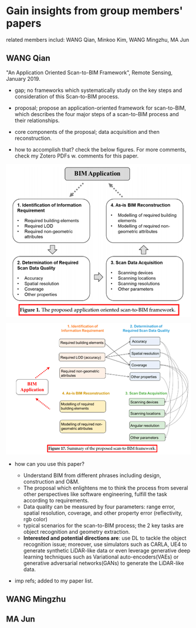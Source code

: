 # Gain insights from group members' papers

related members includ: WANG Qian, Minkoo Kim, WANG Mingzhu, MA Jun

## WANG Qian

"An Application Oriented Scan-to-BIM Framework", Remote Sensing, January 2019.

- gap; no frameworks which systematically study on the key steps and consideration of this Scan-to-BIM process.

- proposal; propose an application-oriented framework for scan-to-BIM, which describes the four major steps of a scan-to-BIM process and their relationships.

- core components of the proposal; data acquisition and then reconstruction.

- how to accomplish that? check the below figures. For more comments, check my Zotero PDFs w. comments for this paper.

![](images/WANG&#32;Qian/Achitecture&#32;of&#32;the&#32;scan-to-BIM&#32;framework.png)

![](images/WANG&#32;Qian/scan-to-BIM&#32;framework.png)

- how can you use this paper?
  - Understand BIM from different phrases including design, construction and O&M.
  - The proposal which enlightens me to think the process from several other perspectives like software engineering, fulfill the task according to requirements.
  - Data quality can be measured by four parameters: range error, spatial resolution, coverage, and other property error (reflectivity, rgb color)
  - typical scenarios for the scan-to-BIM process; the 2 key tasks are object recognition and geometry extraction.
  - **Interested and potential directions are**: use DL to tackle the object recognition issue; moreover, use simulators such as CARLA, UE4 to generate synthetic LiDAR-like data or even leverage generative deep learning techniques such as Variational auto-encoders(VAEs) or generative adversarial networks(GANs) to generate the LiDAR-like data.

- imp refs; added to my paper list.

## WANG Mingzhu


## MA Jun